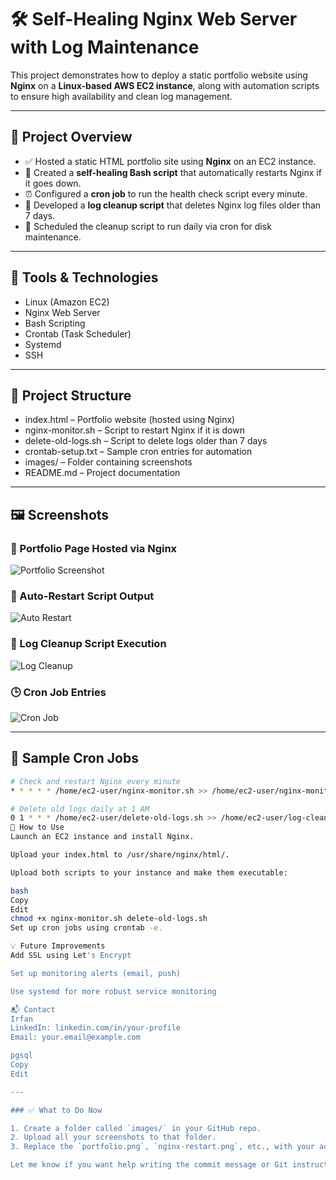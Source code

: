# 🛠️ Self-Healing Nginx Web Server with Log Maintenance

This project demonstrates how to deploy a static portfolio website using **Nginx** on a **Linux-based AWS EC2 instance**, along with automation scripts to ensure high availability and clean log management.

---

## 🚀 Project Overview

- ✅ Hosted a static HTML portfolio site using **Nginx** on an EC2 instance.
- 🔁 Created a **self-healing Bash script** that automatically restarts Nginx if it goes down.
- ⏰ Configured a **cron job** to run the health check script every minute.
- 🧹 Developed a **log cleanup script** that deletes Nginx log files older than 7 days.
- 📅 Scheduled the cleanup script to run daily via cron for disk maintenance.

---

## 🧰 Tools & Technologies

- Linux (Amazon EC2)
- Nginx Web Server
- Bash Scripting
- Crontab (Task Scheduler)
- Systemd
- SSH

---

## 📁 Project Structure

- index.html – Portfolio website (hosted using Nginx)
- nginx-monitor.sh – Script to restart Nginx if it is down
- delete-old-logs.sh – Script to delete logs older than 7 days
- crontab-setup.txt – Sample cron entries for automation
- images/ – Folder containing screenshots
- README.md – Project documentation

---

## 🖼️ Screenshots

### 📌 Portfolio Page Hosted via Nginx

![Portfolio Screenshot](./images/portfolio.png)

### 🔁 Auto-Restart Script Output

![Auto Restart](./images/nginx-restart.png)

### 🧹 Log Cleanup Script Execution

![Log Cleanup](./images/log-cleanup.png)

### 🕒 Cron Job Entries

![Cron Job](./images/cron-setup.png)

---

## 📝 Sample Cron Jobs

```bash
# Check and restart Nginx every minute
* * * * * /home/ec2-user/nginx-monitor.sh >> /home/ec2-user/nginx-monitor.log 2>&1

# Delete old logs daily at 1 AM
0 1 * * * /home/ec2-user/delete-old-logs.sh >> /home/ec2-user/log-cleanup.log 2>&1
📌 How to Use
Launch an EC2 instance and install Nginx.

Upload your index.html to /usr/share/nginx/html/.

Upload both scripts to your instance and make them executable:

bash
Copy
Edit
chmod +x nginx-monitor.sh delete-old-logs.sh
Set up cron jobs using crontab -e.

💡 Future Improvements
Add SSL using Let's Encrypt

Set up monitoring alerts (email, push)

Use systemd for more robust service monitoring

📬 Contact
Irfan
LinkedIn: linkedin.com/in/your-profile
Email: your.email@example.com

pgsql
Copy
Edit

---

### ✅ What to Do Now

1. Create a folder called `images/` in your GitHub repo.
2. Upload all your screenshots to that folder.
3. Replace the `portfolio.png`, `nginx-restart.png`, etc., with your actual file names.

Let me know if you want help writing the commit message or Git instructions to push this to GitHub!
